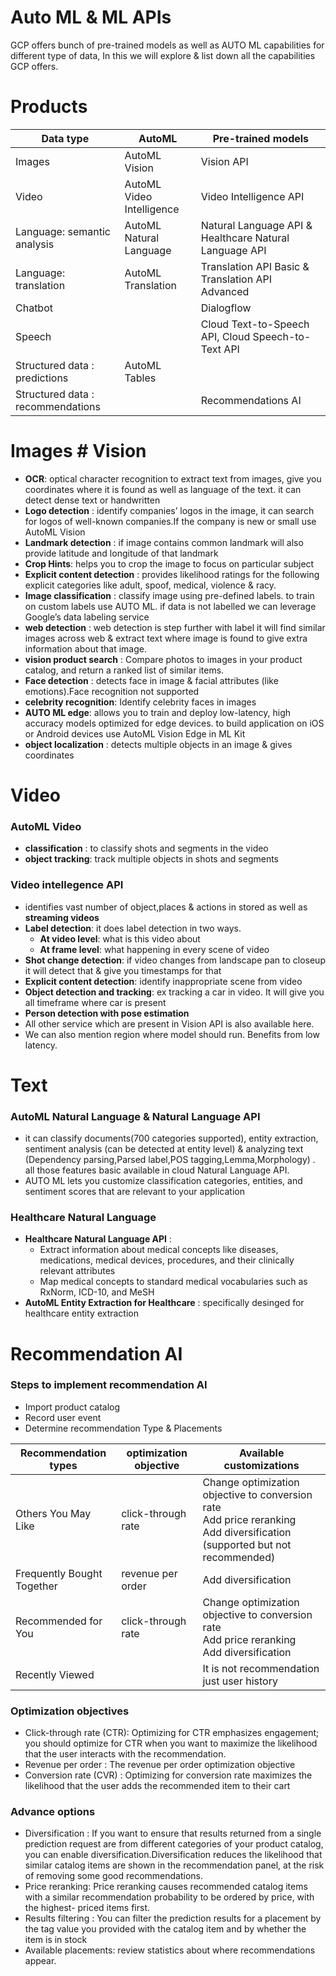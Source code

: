 # Auto ML & ML APIs

GCP offers bunch of pre-trained models as well as AUTO ML capabilities for different type of data, In this we will explore & list down all the capabilities GCP offers.

# Products

| Data type	 | AutoML | Pre-trained models	|
| --- | --- | --- |
| Images | AutoML Vision | Vision API |
| Video | AutoML Video Intelligence | Video Intelligence API |
| Language: semantic analysis	 | AutoML Natural Language | Natural Language API & Healthcare Natural Language API |
| Language: translation	 | AutoML Translation	 | Translation API Basic & Translation API Advanced |
| Chatbot	 | 	 | Dialogflow |
| Speech	 | 	 | Cloud Text-to-Speech API, Cloud Speech-to-Text API	 |
| Structured data : predictions | AutoML Tables	 | 	 |
| Structured data : recommendations	 | 	 | Recommendations AI	 |


# Images # Vision

- **OCR**: optical character recognition to extract text from images, give you coordinates where it is found as well as language of the text. it can detect dense text or handwritten
- **Logo detection** : identify companies’ logos in the image, it can search for logos of well-known companies.If the company is new or small use AutoML Vision
- **Landmark detection** : if image contains common landmark will also provide latitude and longitude of that landmark
- **Crop Hints**: helps you to crop the image to focus on particular subject
- **Explicit content detection** : provides likelihood ratings for the following explicit categories like adult, spoof, medical, violence & racy.
- **Image classification** : classify image using pre-defined labels. to train on custom labels use AUTO ML. if data is not labelled we can leverage Google’s data labeling service
- **web detection** : web detection is step further with label it will find similar images across web & extract text where image is found to give extra information about that image.
- **vision product search** : Compare photos to images in your product catalog, and return a ranked list of similar items.
- **Face detection** : detects face in image & facial attributes (like emotions).Face recognition not supported 
- **celebrity recognition**: Identify celebrity faces in images
- **AUTO ML edge**: allows you to train and deploy low-latency, high accuracy models optimized for edge devices. to build application on iOS or Android devices use AutoML Vision Edge in ML Kit
- **object localization** : detects multiple objects in an image & gives coordinates

# Video 
### AutoML Video
- **classification** : to classify shots and segments in the video
- **object tracking**: track multiple objects in shots and segments
### Video intellegence API
- identifies vast number of object,places & actions in stored as well as **streaming videos**
- **Label detection**: it does label detection in two ways.
  -	**At video level**: what is this video about 
  -	**At frame level**: what happening in every scene of video 
-	**Shot change detection**: if video changes from landscape pan to closeup it will detect that & give you timestamps for that
-	**Explicit content detection**: identify inappropriate scene from video 
-	**Object detection and tracking**: ex tracking a car in video. It will give you all timeframe where car is present 
-	**Person detection with pose estimation**
-	All other service which are present in Vision API is also available here.
-	We can also mention region where model should run. Benefits from low latency.


# Text
### AutoML Natural Language & Natural Language API
- it can classify documents(700 categories supported), entity extraction, sentiment analysis (can be detected at entity level) & analyzing text (Dependency parsing,Parsed label,POS tagging,Lemma,Morphology)
. all those features basic available in cloud Natural Language API. 
- AUTO ML lets you customize classification categories, entities, and sentiment scores that are relevant to your application
### Healthcare Natural Language
- **Healthcare Natural Language API** :
  - Extract information about medical concepts like diseases, medications, medical devices, procedures, and their clinically relevant attributes
  - Map medical concepts to standard medical vocabularies such as RxNorm, ICD-10, and MeSH
- **AutoML Entity Extraction for Healthcare** : specifically desinged for healthcare entity extraction


# Recommendation AI

### Steps to implement recommendation AI
- Import product catalog 
- Record user event 
- Determine recommendation Type & Placements

| Recommendation types	 | optimization objective | Available customizations|
| --- | --- | --- |
| Others You May Like | click-through rate | Change optimization objective to conversion rate </br> Add price reranking </br> Add diversification (supported but not recommended)|
| Frequently Bought Together  | revenue per order | Add diversification |
| Recommended for You  | click-through rate | Change optimization objective to conversion rate </br> Add price reranking </br> Add diversification |
| Recently Viewed  |  | It is not recommendation just user history |

### Optimization objectives

- Click-through rate (CTR): Optimizing for CTR emphasizes engagement; you should optimize for CTR when you want to maximize the likelihood that the user interacts with the recommendation.
- Revenue per order : The revenue per order optimization objective
- Conversion rate (CVR) : Optimizing for conversion rate maximizes the likelihood that the user adds the recommended item to their cart

### Advance options

- Diversification : If you want to ensure that results returned from a single prediction request are from different categories of your product catalog, you can enable diversification.Diversification reduces the likelihood that similar catalog items are shown in the recommendation panel, at the risk of removing some good recommendations.
- Price reranking: Price reranking causes recommended catalog items with a similar recommendation probability to be ordered by price, with the highest- priced items first.
- Results filtering : You can filter the prediction results for a placement by the tag value you provided with the catalog item and by whether the item is in stock
- Available placements: review statistics about where recommendations appear.




